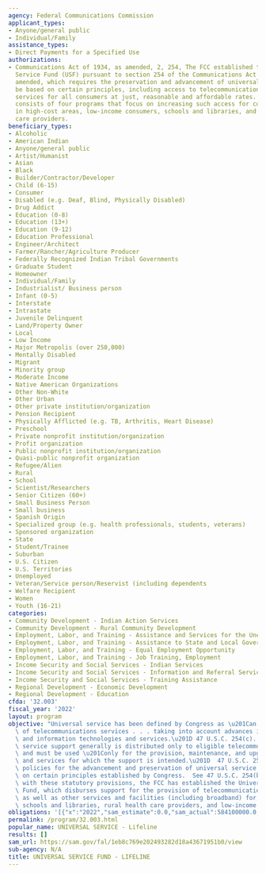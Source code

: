 ```yaml
---
agency: Federal Communications Commission
applicant_types:
- Anyone/general public
- Individual/Family
assistance_types:
- Direct Payments for a Specified Use
authorizations:
- Communications Act of 1934, as amended, 2, 254, The FCC established the Universal
  Service Fund (USF) pursuant to section 254 of the Communications Act of 1934, as
  amended, which requires the preservation and advancement of universal service to
  be based on certain principles, including access to telecommunications and advanced
  services for all consumers at just, reasonable and affordable rates. The USF currently
  consists of four programs that focus on increasing such access for consumers living
  in high-cost areas, low-income consumers, schools and libraries, and rural health
  care providers.
beneficiary_types:
- Alcoholic
- American Indian
- Anyone/general public
- Artist/Humanist
- Asian
- Black
- Builder/Contractor/Developer
- Child (6-15)
- Consumer
- Disabled (e.g. Deaf, Blind, Physically Disabled)
- Drug Addict
- Education (0-8)
- Education (13+)
- Education (9-12)
- Education Professional
- Engineer/Architect
- Farmer/Rancher/Agriculture Producer
- Federally Recognized Indian Tribal Governments
- Graduate Student
- Homeowner
- Individual/Family
- Industrialist/ Business person
- Infant (0-5)
- Interstate
- Intrastate
- Juvenile Delinquent
- Land/Property Owner
- Local
- Low Income
- Major Metropolis (over 250,000)
- Mentally Disabled
- Migrant
- Minority group
- Moderate Income
- Native American Organizations
- Other Non-White
- Other Urban
- Other private institution/organization
- Pension Recipient
- Physically Afflicted (e.g. TB, Arthritis, Heart Disease)
- Preschool
- Private nonprofit institution/organization
- Profit organization
- Public nonprofit institution/organization
- Quasi-public nonprofit organization
- Refugee/Alien
- Rural
- School
- Scientist/Researchers
- Senior Citizen (60+)
- Small Business Person
- Small business
- Spanish Origin
- Specialized group (e.g. health professionals, students, veterans)
- Sponsored organization
- State
- Student/Trainee
- Suburban
- U.S. Citizen
- U.S. Territories
- Unemployed
- Veteran/Service person/Reservist (including dependents
- Welfare Recipient
- Women
- Youth (16-21)
categories:
- Community Development - Indian Action Services
- Community Development - Rural Community Development
- Employment, Labor, and Training - Assistance and Services for the Unemployed
- Employment, Labor, and Training - Assistance to State and Local Governments
- Employment, Labor, and Training - Equal Employment Opportunity
- Employment, Labor, and Training - Job Training, Employment
- Income Security and Social Services - Indian Services
- Income Security and Social Services - Information and Referral Services
- Income Security and Social Services - Training Assistance
- Regional Development - Economic Development
- Regional Development - Education
cfda: '32.003'
fiscal_year: '2022'
layout: program
objective: "Universal service has been defined by Congress as \u201Can evolving level\
  \ of telecommunications services . . . taking into account advances in telecommunications\
  \ and information technologies and services.\u201D 47 U.S.C. 254(c).  Universal\
  \ service support generally is distributed only to eligible telecommunications carriers\
  \ and must be used \u201Conly for the provision, maintenance, and upgrading of facilities\
  \ and services for which the support is intended.\u201D  47 U.S.C. 254(e).  In addition,\
  \ policies for the advancement and preservation of universal service must be based\
  \ on certain principles established by Congress.  See 47 U.S.C. 254(b).  Consistent\
  \ with these statutory provisions, the FCC has established the Universal Service\
  \ Fund, which disburses support for the provision of telecommunications services,\
  \ as well as other services and facilities (including broadband) for high-cost areas,\
  \ schools and libraries, rural health care providers, and low-income consumers."
obligations: '[{"x":"2022","sam_estimate":0.0,"sam_actual":584100000.0,"usa_spending_actual":398167693.0},{"x":"2023","sam_estimate":1041400000.0,"sam_actual":0.0,"usa_spending_actual":425349749.0},{"x":"2024","sam_estimate":912400000.0,"sam_actual":0.0,"usa_spending_actual":0.0}]'
permalink: /program/32.003.html
popular_name: UNIVERSAL SERVICE - Lifeline
results: []
sam_url: https://sam.gov/fal/1eb8c769e202493282d18a43671951b0/view
sub-agency: N/A
title: UNIVERSAL SERVICE FUND - LIFELINE
---
```

